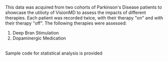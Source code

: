 This data was acquired from two cohorts of Parkinson's Disease patients to showcase the utilioty of VisionMD to assess the impacts of different therapies. 
Each patient was recorded twice, with their therapy "on" and with their therapy "off".
The following therapies were assessed:
1. Deep Bran Stimulation
2. Dopaminergic Medication
<br>
Sample code for statistical analysis is provided 
